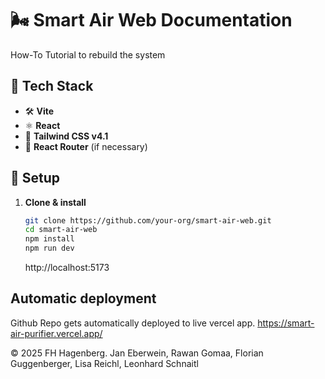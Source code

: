 # 🌬️ Smart Air Web Documentation 
How-To Tutorial to rebuild the system

## 🚀 Tech Stack
- 🛠️ **Vite**
- ⚛️ **React**
- 🎨 **Tailwind CSS v4.1**
- 🔗 **React Router** (if necessary)

## 🔧 Setup

1. **Clone & install**  
   ```bash
   git clone https://github.com/your-org/smart-air-web.git
   cd smart-air-web
   npm install
   npm run dev
   ```
   http://localhost:5173   

## Automatic deployment
Github Repo gets automatically deployed to live vercel app.
https://smart-air-purifier.vercel.app/


© 2025 FH Hagenberg. Jan Eberwein, Rawan Gomaa, Florian Guggenberger, Lisa Reichl, Leonhard Schnaitl
